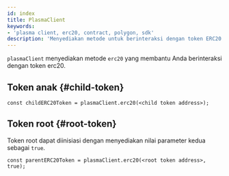 ```yaml
---
id: index
title: PlasmaClient
keywords:
- 'plasma client, erc20, contract, polygon, sdk'
description: 'Menyediakan metode untuk berinteraksi dengan token ERC20.'
---
```


`plasmaClient` menyediakan metode `erc20` yang membantu Anda berinteraksi dengan token erc20.

## Token anak {#child-token}

```
const childERC20Token = plasmaClient.erc20(<child token address>);
```

## Token root {#root-token}

Token root dapat diinisiasi dengan menyediakan nilai parameter kedua sebagai `true`.

```
const parentERC20Token = plasmaClient.erc20(<root token address>, true);
```
